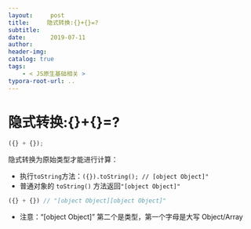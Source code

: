 ```yaml
---
layout:     post
title:     隐式转换:{}+{}=?
subtitle:  
date:       2019-07-11
author:     
header-img: 
catalog: true
tags:
    - < JS原生基础相关 >
typora-root-url: ..
---
```




# 隐式转换:{}+{}=?

```js
({} + {});
```

隐式转换为原始类型才能进行计算：

- 执行`toString`方法：`({}).toString(); // [object Object]"`
- 普通对象的 `toString()` 方法返回`"[object Object]"`

```javascript
({} + {}) // "[object Object][object Object]"
```

- 注意：“[object Object]” 第二个是类型，第一个字母是大写 Object/Array

